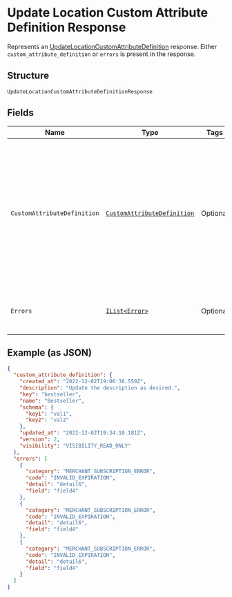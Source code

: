 
# Update Location Custom Attribute Definition Response

Represents an [UpdateLocationCustomAttributeDefinition](../../doc/api/location-custom-attributes.md#update-location-custom-attribute-definition) response.
Either `custom_attribute_definition` or `errors` is present in the response.

## Structure

`UpdateLocationCustomAttributeDefinitionResponse`

## Fields

| Name | Type | Tags | Description |
|  --- | --- | --- | --- |
| `CustomAttributeDefinition` | [`CustomAttributeDefinition`](../../doc/models/custom-attribute-definition.md) | Optional | Represents a definition for custom attribute values. A custom attribute definition<br>specifies the key, visibility, schema, and other properties for a custom attribute. |
| `Errors` | [`IList<Error>`](../../doc/models/error.md) | Optional | Any errors that occurred during the request. |

## Example (as JSON)

```json
{
  "custom_attribute_definition": {
    "created_at": "2022-12-02T19:06:36.559Z",
    "description": "Update the description as desired.",
    "key": "bestseller",
    "name": "Bestseller",
    "schema": {
      "key1": "val1",
      "key2": "val2"
    },
    "updated_at": "2022-12-02T19:34:10.181Z",
    "version": 2,
    "visibility": "VISIBILITY_READ_ONLY"
  },
  "errors": [
    {
      "category": "MERCHANT_SUBSCRIPTION_ERROR",
      "code": "INVALID_EXPIRATION",
      "detail": "detail6",
      "field": "field4"
    },
    {
      "category": "MERCHANT_SUBSCRIPTION_ERROR",
      "code": "INVALID_EXPIRATION",
      "detail": "detail6",
      "field": "field4"
    },
    {
      "category": "MERCHANT_SUBSCRIPTION_ERROR",
      "code": "INVALID_EXPIRATION",
      "detail": "detail6",
      "field": "field4"
    }
  ]
}
```

